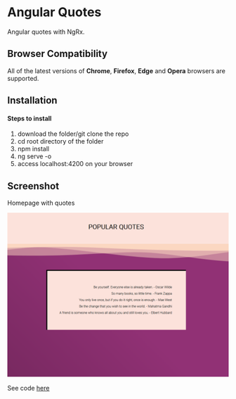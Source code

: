 # Angular Quotes

Angular quotes with NgRx.

## Browser Compatibility

All of the latest versions of <b>Chrome</b>, <b>Firefox</b>, <b>Edge</b> and <b>Opera</b> browsers are supported.

## Installation

#### Steps to install

<ol>
  <li>download the folder/git clone the repo</li>
  <li>cd root directory of the folder</li>
  <li>npm install</li>
  <li>ng serve -o</li>
  <li>access localhost:4200 on your browser</li>
</ol>

## Screenshot

Homepage with quotes

![](screenshot/front.png)

See code <a href="https://github.com/veronikagregorec/angular-quotes/tree/main/src/app">here</a>
